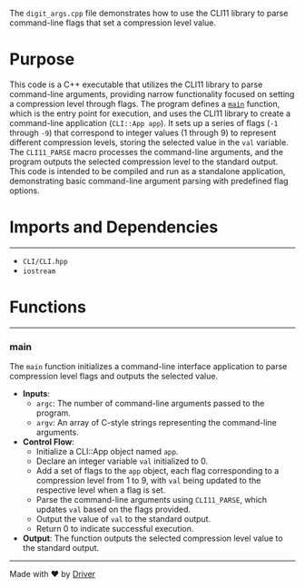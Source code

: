 <!--------------------------------------------------------------------------------->
<!-- IMPORTANT: This file is auto-generated by Driver (https://driver.ai). -------->
<!-- Manual edits may be overwritten on future commits. --------------------------->
<!--------------------------------------------------------------------------------->

The `digit_args.cpp` file demonstrates how to use the CLI11 library to parse command-line flags that set a compression level value.

# Purpose
This code is a C++ executable that utilizes the CLI11 library to parse command-line arguments, providing narrow functionality focused on setting a compression level through flags. The program defines a [`main`](#main) function, which is the entry point for execution, and uses the CLI11 library to create a command-line application (`CLI::App app`). It sets up a series of flags (`-1` through `-9`) that correspond to integer values (1 through 9) to represent different compression levels, storing the selected value in the `val` variable. The `CLI11_PARSE` macro processes the command-line arguments, and the program outputs the selected compression level to the standard output. This code is intended to be compiled and run as a standalone application, demonstrating basic command-line argument parsing with predefined flag options.
# Imports and Dependencies

---
- `CLI/CLI.hpp`
- `iostream`


# Functions

---
### main<!-- {{#callable:main}} -->
The `main` function initializes a command-line interface application to parse compression level flags and outputs the selected value.
- **Inputs**:
    - `argc`: The number of command-line arguments passed to the program.
    - `argv`: An array of C-style strings representing the command-line arguments.
- **Control Flow**:
    - Initialize a CLI::App object named `app`.
    - Declare an integer variable `val` initialized to 0.
    - Add a set of flags to the `app` object, each flag corresponding to a compression level from 1 to 9, with `val` being updated to the respective level when a flag is set.
    - Parse the command-line arguments using `CLI11_PARSE`, which updates `val` based on the flags provided.
    - Output the value of `val` to the standard output.
    - Return 0 to indicate successful execution.
- **Output**: The function outputs the selected compression level value to the standard output.



---
Made with ❤️ by [Driver](https://www.driver.ai/)